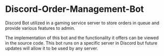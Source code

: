 # Discord-Order-Management-Bot
Discord Bot utilized in a gaming service server to store orders in queue and provide various features to admin.

The implementation of this bot and the functionality it offers can be viewed in the source code.
This bot runs on a specific server in Discord but future updates will allow it to be used by any server.
